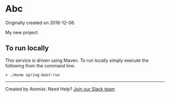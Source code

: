 
Abc
===========================

Originally created on 2016-12-06.

My new project

To run locally
--------------

This service is driven using Maven. To run locally simply execute the following from the command line:

```shell
> ./mvnw spring-boot:run
```

---
Created by Atomist. Need Help? <a href="https://join.atomist.com/">Join our Slack team</a>
